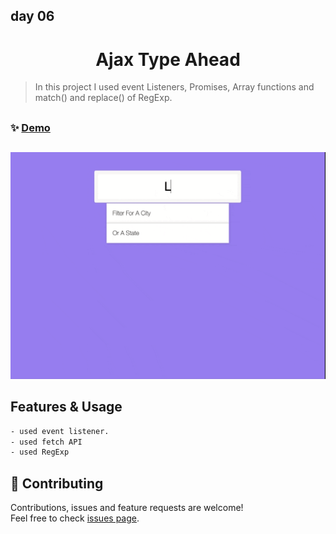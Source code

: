 ## day 06

<h1 align="center"> Ajax Type Ahead </h1>

> In this project I used event Listeners, Promises, Array functions and match() and replace() of RegExp.

##

### ✨ [Demo](https://mosaif00.github.io/30-Days-JavaScript-Challenge/06-Ajax-Tyep-Ahead/index.html)

##

![alt text](./screen06.gif)

## Features & Usage

```sh
- used event listener.
- used fetch API
- used RegExp
```

## 🤝 Contributing

Contributions, issues and feature requests are welcome!<br />Feel free to check [issues page](https://github.com/MoSaif00/30-Days-JavaScript-Challenge/issues).
